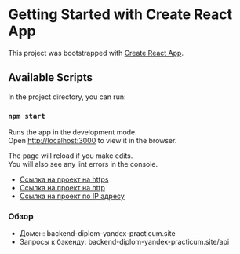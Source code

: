 # Getting Started with Create React App

This project was bootstrapped with [Create React App](https://github.com/facebook/create-react-app).

## Available Scripts

In the project directory, you can run:

### `npm start`

Runs the app in the development mode.\
Open [http://localhost:3000](http://localhost:3000) to view it in the browser.

The page will reload if you make edits.\
You will also see any lint errors in the console.

- [Ссылка на проект на https](https://backend-diplom-yandex-practicum.site/)
- [Ссылка на проект на http](http://backend-diplom-yandex-practicum.site/)
- [Ссылка на проект по IP адресу](https://84.201.164.235/)

### Обзор

- Домен: backend-diplom-yandex-practicum.site
- Запросы к бэкенду: backend-diplom-yandex-practicum.site/api
